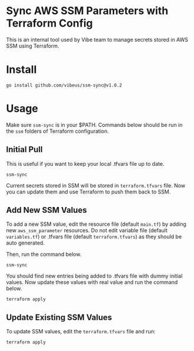 # Sync AWS SSM Parameters with Terraform Config

This is an internal tool used by Vibe team to manage secrets stored in
AWS SSM using Terraform.

# Install

```shell
go install github.com/vibeus/ssm-sync@v1.0.2
```

# Usage

Make sure `ssm-sync` is in your $PATH.  Commands below should be run
in the `ssm` folders of Terraform configuration.

## Initial Pull

This is useful if you want to keep your local .tfvars file up to date.

```shell
ssm-sync
```

Current secrets stored in SSM will be stored in `terraform.tfvars`
file. Now you can update them and use Terraform to push them back to
SSM.

## Add New SSM Values

To add a new SSM value, edit the resource file (default `main.tf`) by
adding new `aws_ssm_parameter` resources.  Do not edit variable file
(default `variables.tf`) or .tfvars file (default `terraform.tfvars`)
as they should be auto generated.

Then, run the command below.

```shell
ssm-sync
```

You should find new entries being added to .tfvars file with dummy
initial values. Now update these values with real value and run the
command below.

```shell
terraform apply
```

## Update Existing SSM Values

To update SSM values, edit the `terraform.tfvars` file and run:

```shell
terraform apply
```
